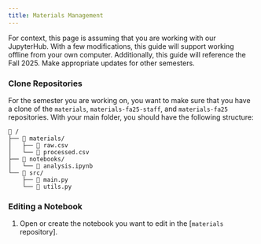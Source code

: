 ```yaml
---
title: Materials Management
---
```


For context, this page is assuming that you are working with our JupyterHub. With a few modifications, this guide will support working offline from your own computer. Additionally, this guide will reference the Fall 2025. Make appropriate updates for other semesters.

### Clone Repositories

For the semester you are working on, you want to make sure that you have a clone of the `materials`, `materials-fa25-staff`, and `materials-fa25` repositories. With your main folder, you should have the following structure:

```{code-block} text
📂 /
├── 📂 materials/
│   ├── 📄 raw.csv
│   └── 📄 processed.csv
├── 📂 notebooks/
│   └── 📄 analysis.ipynb
└── 📂 src/
    ├── 📄 main.py
    └── 📄 utils.py
```




### Editing a Notebook

1. Open or create the notebook you want to edit in the [`materials` repository].